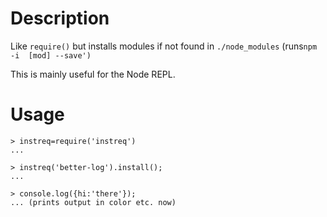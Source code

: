 # Description

Like `require()` but installs modules if not found in `./node_modules` (runs`npm -i  [mod] --save')`

This is mainly useful for the Node REPL.

# Usage

```
> instreq=require('instreq')
...

> instreq('better-log').install();
...

> console.log({hi:'there'});
... (prints output in color etc. now)

```
